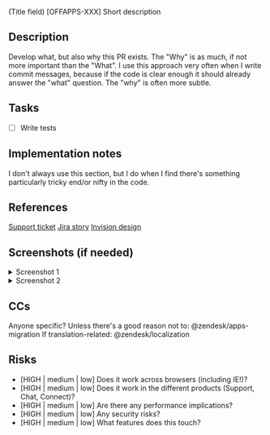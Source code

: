 (Title field)
[OFFAPPS-XXX] Short description

## Description
Develop what, but also why this PR exists. The "Why" is as much, if not more important than the "What". I use this approach very often when I write commit messages, because if the code is clear enough it should already answer the "what" question. The "why" is often more subtle.

## Tasks
- [ ] Write tests

## Implementation notes
I don't always use this section, but I do when I find there's something particularly tricky end/or nifty in the code.

## References
[Support ticket](https://subdomain.zendesk.com/xxxx)
[Jira story](https://subdomain.atlassian.net/browse/BUG-1)
[Invision design](https://google.com)

## Screenshots (if needed)
<details>
<summary>Screenshot 1</summary>
<img src="1.png">
</details>

<details>
<summary>Screenshot 2</summary>
<img src="2.png">
</details>

## CCs
Anyone specific?
Unless there's a good reason not to:
@zendesk/apps-migration
If translation-related:
@zendesk/localization

## Risks
* [HIGH | medium | low] Does it work across browsers (including IE!)?
* [HIGH | medium | low] Does it work in the different products (Support, Chat, Connect)?
* [HIGH | medium | low] Are there any performance implications?
* [HIGH | medium | low] Any security risks?
* [HIGH | medium | low] What features does this touch?
